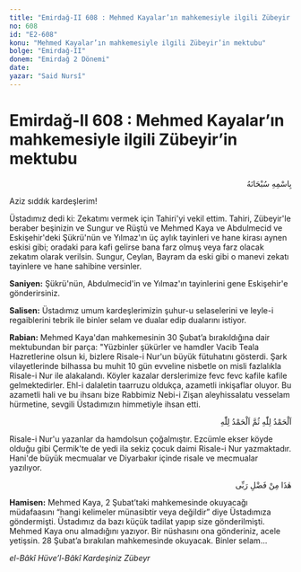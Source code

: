 ```yaml
---
title: "Emirdağ-II 608 : Mehmed Kayalar’ın mahkemesiyle ilgili Zübeyir’in mektubu"
no: 608
id: "E2-608"
konu: "Mehmed Kayalar’ın mahkemesiyle ilgili Zübeyir’in mektubu"
bolge: "Emirdağ-II"
donem: "Emirdağ 2 Dönemi"
date: 
yazar: "Said Nursî"
---
```


# Emirdağ-II 608 : Mehmed Kayalar’ın mahkemesiyle ilgili Zübeyir’in mektubu

<p class="arabic" dir="rtl" title="Meal: “Her türlü noksan sıfatlardan yüce olan Allah’ın adıyla.”">بِاسْمِهِ سُبْحَانَهُ</p>

Aziz sıddık kardeşlerim!

Üstadımız dedi ki: Zekatımı vermek için Tahiri'yi vekil ettim. Tahiri, Zübeyir'le beraber beşinizin ve Sungur ve Rüştü ve Mehmed Kaya ve Abdulmecid ve Eskişehir'deki Şükrü'nün ve Yılmaz'ın üç aylık tayinleri ve hane kirası aynen eskisi gibi; oradaki para kafi gelirse bana farz olmuş veya farz olacak zekatım olarak verilsin. Sungur, Ceylan, Bayram da eski gibi o manevi zekatı tayinlere ve hane sahibine versinler.

**Saniyen:** Şükrü'nün, Abdulmecid'in ve Yılmaz'ın tayinlerini gene Eskişehir'e gönderirsiniz.

**Salisen:** Üstadımız umum kardeşlerimizin şuhur-u selaselerini ve leyle-i regaiblerini tebrik ile binler selam ve dualar edip dualarını istiyor.

**Rabian:** Mehmed Kaya'dan mahkemesinin 30 Şubat’a bırakıldığına dair mektubundan bir parça: "Yüzbinler şükürler ve hamdler Vacib Teala Hazretlerine olsun ki, bizlere Risale-i Nur'un büyük fütuhatını gösterdi. Şark vilayetlerinde bilhassa bu muhit 10 gün evveline nisbetle on misli fazlalıkla Risale-i Nur ile alakalandı. Köyler kazalar derslerimize fevc fevc kafile kafile gelmektedirler. Ehl-i dalaletin taarruzu oldukça, azametli inkişaflar oluyor. Bu azametli hali ve bu ihsanı bize Rabbimiz Nebi-i Zişan aleyhissalatu vesselam hürmetine, sevgili Üstadımızın himmetiyle ihsan etti.

<p class="arabic" dir="rtl" title="Meal: “Hamd, Allah’a mahsustur. Ve yine hamd, Allah’a mahsustur.”">اَلْحَمْدُ لِلّٰهِ ثُمَّ اَلْحَمْدُ لِلّٰهِ</p>

Risale-i Nur'u yazanlar da hamdolsun çoğalmıştır. Ezcümle ekser köyde olduğu gibi Çermik'te de yedi ila sekiz çocuk daimi Risale-i Nur yazmaktadır. Hani'de büyük mecmualar ve Diyarbakır içinde risale ve mecmualar yazılıyor.

<p class="arabic" dir="rtl" title="Meal: “Bu Rabbimin bir fazlıdır.” [Neml Sûresi, 27:40]">هٰذَا مِنْ فَضْلِ رَبِّى</p>

**Hamisen:** Mehmed Kaya, 2 Şubat’taki mahkemesinde okuyacağı müdafaasını “hangi kelimeler münasibtir veya değildir” diye Üstadımıza göndermişti. Üstadımız da bazı küçük tadilat yapıp size gönderilmişti. Mehmed Kaya onu almadığını yazıyor. Bir nüshasını ona gönderiniz, acele yetişsin. 28 Şubat’a bırakılan mahkemesinde okuyacak. Binler selam...

*el-Bâkî Hüve’l-Bâkî*
*Kardeşiniz Zübeyr*
